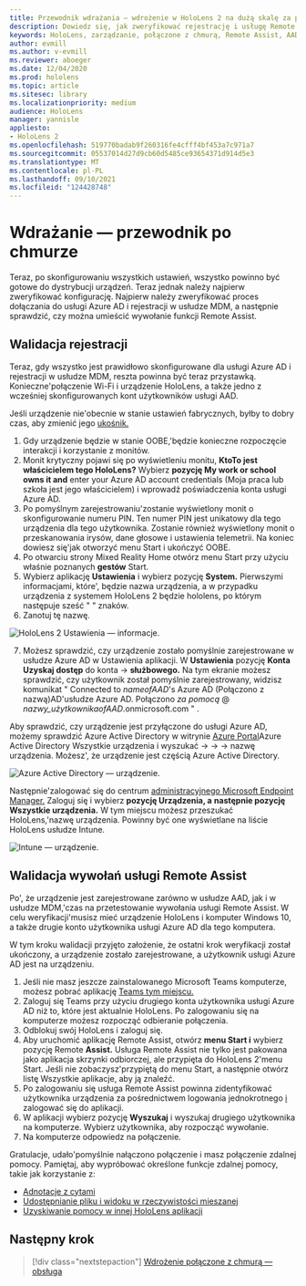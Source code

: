 ```yaml
---
title: Przewodnik wdrażania — wdrożenie w HoloLens 2 na dużą skalę za pomocą usługi Remote Assist — wdrażanie
description: Dowiedz się, jak zweryfikować rejestrację i usługę Remote Assist HoloLens urządzeń za pośrednictwem sieci połączonej z chmurą.
keywords: HoloLens, zarządzanie, połączone z chmurą, Remote Assist, AAD, Azure AD, MDM, Mobile Zarządzanie urządzeniami
author: evmill
ms.author: v-evmill
ms.reviewer: aboeger
ms.date: 12/04/2020
ms.prod: hololens
ms.topic: article
ms.sitesec: library
ms.localizationpriority: medium
audience: HoloLens
manager: yannisle
appliesto:
- HoloLens 2
ms.openlocfilehash: 519770badab9f260316fe4cfff4bf453a7c971a7
ms.sourcegitcommit: 05537014d27d9cb60d5485ce93654371d914d5e3
ms.translationtype: MT
ms.contentlocale: pl-PL
ms.lasthandoff: 09/10/2021
ms.locfileid: "124428748"
---
```

# <a name="deploy---cloud-connected-guide"></a>Wdrażanie — przewodnik po chmurze

Teraz, po skonfigurowaniu wszystkich ustawień, wszystko powinno być gotowe do dystrybucji urządzeń. Teraz jednak należy najpierw zweryfikować konfigurację. Najpierw należy zweryfikować proces dołączania do usługi Azure AD i rejestracji w usłudze MDM, a następnie sprawdzić, czy można umieścić wywołanie funkcji Remote Assist.

## <a name="enrollment-validation"></a>Walidacja rejestracji

Teraz, gdy wszystko jest prawidłowo skonfigurowane dla usługi Azure AD i rejestracji w usłudze MDM, reszta powinna być teraz przystawką. Konieczne&#39;połączenie Wi-Fi i urządzenie HoloLens, a także jedno z wcześniej skonfigurowanych kont użytkowników usługi AAD.

Jeśli urządzenie nie&#39;obecnie w stanie ustawień fabrycznych, byłby to dobry czas, aby zmienić jego [ukośnik.](/hololens/hololens-recovery#clean-reflash-the-device)

1. Gdy urządzenie będzie w stanie OOBE,&#39;będzie konieczne rozpoczęcie interakcji i korzystanie z monitów. 
1. Monit krytyczny pojawi się po wyświetleniu monitu, **KtoTo jest właścicielem tego HoloLens?** Wybierz **pozycję My work or school owns it and** enter your Azure AD account credentials (Moja praca lub szkoła jest jego właścicielem) i wprowadź poświadczenia konta usługi Azure AD.
1. Po pomyślnym zarejestrowaniu&#39;zostanie wyświetlony monit o skonfigurowanie numeru PIN. Ten numer PIN jest unikatowy dla tego urządzenia dla tego użytkownika. Zostanie również wyświetlony monit o przeskanowania irysów, dane głosowe i ustawienia telemetrii. Na koniec dowiesz się&#39;jak otworzyć menu Start i ukończyć OOBE.
1. Po otwarciu strony Mixed Reality Home otwórz menu Start przy użyciu właśnie poznanych **gestów** Start.
1. Wybierz aplikację **Ustawienia** i wybierz pozycję **System.** Pierwszymi informacjami, które&#39;, będzie nazwa urządzenia, a w przypadku urządzenia z systemem HoloLens 2 będzie hololens, po którym następuje sześć &quot; &quot; znaków.
1. Zanotuj tę nazwę.

![HoloLens 2 Ustawienia — informacje.](./images/hololens2-settings-about.jpg)

7. Możesz sprawdzić, czy urządzenie zostało pomyślnie zarejestrowane w usłudze Azure AD w Ustawienia aplikacji. W **Ustawienia** pozycję **Konta Uzyskaj dostęp** do konta  ->  **służbowego.** Na tym ekranie możesz sprawdzić, czy użytkownik został pomyślnie zarejestrowany, widzisz komunikat &quot; Connected to _nameofAAD_&#39;s Azure AD (Połączono z nazwą)AD&#39;usłudze Azure AD. Połączono _za pomocą_ @ _nazwy_użytkownikaofAAD_.onmicrosoft.com &quot; .


Aby sprawdzić, czy urządzenie jest przyłączone do usługi Azure AD, możemy sprawdzić Azure Active Directory w witrynie [Azure Portal](https://portal.azure.com/#home)Azure Active Directory Wszystkie urządzenia i wyszukać  ->    ->    ->  nazwę urządzenia. Możesz&#39;, że urządzenie jest częścią Azure Active Directory.


![Azure Active Directory — urządzenie.](./images/aad-enrollment.png)

Następnie&#39;zalogować się do centrum [administracyjnego Microsoft Endpoint Manager.](https://endpoint.microsoft.com/#home) Zaloguj się i wybierz **pozycję Urządzenia, a** **następnie pozycję Wszystkie urządzenia.** W tym miejscu możesz przeszukać HoloLens,&#39;nazwę urządzenia. Powinny być one wyświetlane na liście HoloLens usłudze Intune.

![Intune — urządzenie.](./images/endpoint-all-devices-enrolled.png)

## <a name="remote-assist-call-validation"></a>Walidacja wywołań usługi Remote Assist

Po&#39;, że urządzenie jest zarejestrowane zarówno w usłudze AAD, jak i w usłudze MDM,&#39;czas na przetestowanie wywołania usługi Remote Assist. W celu weryfikacji&#39;musisz mieć urządzenie HoloLens i komputer Windows 10, a także drugie konto użytkownika usługi Azure AD dla tego komputera.

W tym kroku walidacji przyjęto założenie, że ostatni krok weryfikacji został ukończony, a urządzenie zostało zarejestrowane, a użytkownik usługi Azure AD jest na urządzeniu.


1. Jeśli nie masz jeszcze zainstalowanego Microsoft Teams komputerze, możesz pobrać aplikację [Teams tym miejscu.](https://www.microsoft.com/microsoft-365/microsoft-teams/download-app)
2. Zaloguj się Teams przy użyciu drugiego konta użytkownika usługi Azure AD niż to, które jest aktualnie HoloLens. Po zalogowaniu się na komputerze możesz rozpocząć odbieranie połączenia.
3. Odblokuj swój HoloLens i zaloguj się.
4. Aby uruchomić aplikację Remote Assist, otwórz **menu Start i** wybierz pozycję Remote **Assist.** Usługa Remote Assist nie tylko jest pakowana jako aplikacja skrzynki odbiorczej, ale przypięta do HoloLens 2&#39;menu Start. Jeśli nie zobaczysz&#39;przypiętą do menu Start, a następnie otwórz  listę Wszystkie aplikacje, aby ją znaleźć.
5. Po zalogowaniu się usługa Remote Assist powinna zidentyfikować użytkownika urządzenia za pośrednictwem logowania jednokrotnego [i](/azure/active-directory/manage-apps/what-is-single-sign-on) zalogować się do aplikacji.
6. W aplikacji wybierz pozycję **Wyszukaj** i wyszukaj drugiego użytkownika na komputerze. Wybierz użytkownika, aby rozpocząć wywołanie.
7. Na komputerze odpowiedz na połączenie.

Gratulacje, udało&#39;pomyślnie nałączono połączenie i masz połączenie zdalnej pomocy. Pamiętaj, aby wypróbować określone funkcje zdalnej pomocy, takie jak korzystanie z:

- [Adnotacje z cytami](/dynamics365/mixed-reality/remote-assist/add-annotations-hololens)
- [Udostępnianie pliku i widoku w rzeczywistości mieszanej](/dynamics365/mixed-reality/remote-assist/display-save-files)
- [Uzyskiwanie pomocy w innej HoloLens aplikacji](/dynamics365/mixed-reality/remote-assist/get-help-hololens-app-hololens)

## <a name="next-step"></a>Następny krok

> [!div class="nextstepaction"]
> [Wdrożenie połączone z chmurą — obsługa](hololens2-cloud-connected-maintain.md)